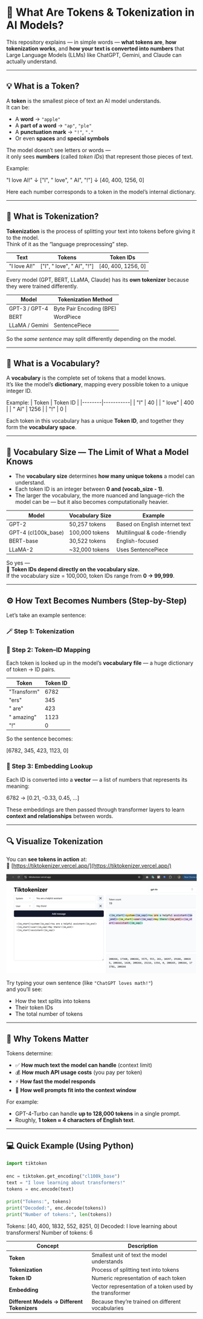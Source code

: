 # 🔢 What Are Tokens & Tokenization in AI Models?  

This repository explains — in simple words — **what tokens are**, **how tokenization works**, and **how your text is converted into numbers** that Large Language Models (LLMs) like ChatGPT, Gemini, and Claude can actually understand.  

---

## 💡 What is a Token?

A **token** is the smallest piece of text an AI model understands.  
It can be:
- A **word** → `"apple"`  
- A **part of a word** → `"ap"`, `"ple"`  
- A **punctuation mark** → `"!"`, `"."`  
- Or even **spaces** and **special symbols**  

The model doesn’t see letters or words —  
it only sees **numbers** (called *token IDs*) that represent those pieces of text.

Example:

"I love AI!"
↓
["I", " love", " AI", "!"]
↓
[40, 400, 1256, 0]


Here each number corresponds to a token in the model’s internal dictionary.  

---

## 🧩 What is Tokenization?

**Tokenization** is the process of splitting your text into tokens before giving it to the model.  
Think of it as the “language preprocessing” step.

| Text | Tokens | Token IDs |
|------|---------|------------|
| "I love AI!" | ["I", " love", " AI", "!"] | [40, 400, 1256, 0] |

Every model (GPT, BERT, LLaMA, Claude) has its **own tokenizer** because they were trained differently.

| Model | Tokenization Method |
|--------|----------------------|
| GPT-3 / GPT-4 | Byte Pair Encoding (BPE) |
| BERT | WordPiece |
| LLaMA / Gemini | SentencePiece |

So the *same sentence* may split differently depending on the model.

---

## 📘 What is a Vocabulary?

A **vocabulary** is the complete set of tokens that a model knows.  
It’s like the model’s **dictionary**, mapping every possible token to a unique integer ID.

Example:
| Token | Token ID |
|--------|-----------|
| "I" | 40 |
| " love" | 400 |
| " AI" | 1256 |
| "!" | 0 |

Each token in this vocabulary has a unique **Token ID**, and together they form the **vocabulary space**.

---

## 🔢 Vocabulary Size — The Limit of What a Model Knows

- The **vocabulary size** determines **how many unique tokens** a model can understand.  
- Each token ID is an integer between **0 and (vocab_size - 1)**.  
- The larger the vocabulary, the more nuanced and language-rich the model can be — but it also becomes computationally heavier.

| Model | Vocabulary Size | Example |
|--------|------------------|----------|
| GPT-2 | 50,257 tokens | Based on English internet text |
| GPT-4 (cl100k_base) | 100,000 tokens | Multilingual & code-friendly |
| BERT-base | 30,522 tokens | English-focused |
| LLaMA-2 | ~32,000 tokens | Uses SentencePiece |

So yes —  
🧠 **Token IDs depend directly on the vocabulary size.**  
If the vocabulary size = 100,000, token IDs range from **0 → 99,999**.

---

## ⚙️ How Text Becomes Numbers (Step-by-Step)

Let’s take an example sentence:  


### 🪄 Step 1: Tokenization


### 🔢 Step 2: Token–ID Mapping  
Each token is looked up in the model’s **vocabulary file** — a huge dictionary of token → ID pairs.

| Token | Token ID |
|--------|-----------|
| "Transform" | 6782 |
| "ers" | 345 |
| " are" | 423 |
| " amazing" | 1123 |
| "!" | 0 |

So the sentence becomes:

[6782, 345, 423, 1123, 0]


### 🧬 Step 3: Embedding Lookup  
Each ID is converted into a **vector** — a list of numbers that represents its meaning:

6782 → [0.21, -0.33, 0.45, ...]



These embeddings are then passed through transformer layers to learn **context and relationships** between words.

---

## 🔍 Visualize Tokenization

You can **see tokens in action** at:  
🎨 [https://tiktokenizer.vercel.app/](https://tiktokenizer.vercel.app/)

![Example of tokenization](./token.png?WT.mc_id=academic-105485-koreyst)

Try typing your own sentence (like `"ChatGPT loves math!"`)  
and you’ll see:
- How the text splits into tokens  
- Their token IDs  
- The total number of tokens  

---

## 🧠 Why Tokens Matter

Tokens determine:
- ✅ **How much text the model can handle** (context limit)  
- 💰 **How much API usage costs** (you pay per token)  
- ⚡ **How fast the model responds**  
- 🧩 **How well prompts fit into the context window**

For example:
- GPT-4-Turbo can handle **up to 128,000 tokens** in a single prompt.
- Roughly, **1 token ≈ 4 characters of English text**.

---

## 💻 Quick Example (Using Python)

```python
import tiktoken

enc = tiktoken.get_encoding("cl100k_base")
text = "I love learning about transformers!"
tokens = enc.encode(text)

print("Tokens:", tokens)
print("Decoded:", enc.decode(tokens))
print("Number of tokens:", len(tokens))
```

Tokens: [40, 400, 1832, 552, 8251, 0]
Decoded: I love learning about transformers!
Number of tokens: 6


| Concept                                     | Description                                              |
| ------------------------------------------- | -------------------------------------------------------- |
| **Token**                                   | Smallest unit of text the model understands              |
| **Tokenization**                            | Process of splitting text into tokens                    |
| **Token ID**                                | Numeric representation of each token                     |
| **Embedding**                               | Vector representation of a token used by the transformer |
| **Different Models → Different Tokenizers** | Because they’re trained on different vocabularies        |

